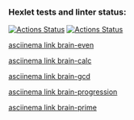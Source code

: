 ### Hexlet tests and linter status:
[![Actions Status](https://github.com/shmexGit/frontend-project-lvl1/workflows/hexlet-check/badge.svg)](https://github.com/shmexGit/frontend-project-lvl1/actions)
[![Actions Status](https://github.com/shmexGit/frontend-project-lvl1/workflows/my-check/badge.svg)](https://github.com/shmexGit/frontend-project-lvl1/actions)

[asciinema link brain-even](https://asciinema.org/a/hn0Ggqd5PQ9vMv0Ob35gSjATB)

[asciinema link brain-calc](https://asciinema.org/a/JNvSNBWTYv0Ty1qcN4IVuIWsR)

[asciinema link brain-gcd](https://asciinema.org/a/xDTUY8ofN4xfkqAHrJlcNMcwh)

[asciinema link brain-progression](https://asciinema.org/a/dbABOv7JEGgJsR74meSXU0fdl)

[asciinema link brain-prime](https://asciinema.org/a/Go3inEEqtvMKWgpkmiAbo9j21)
